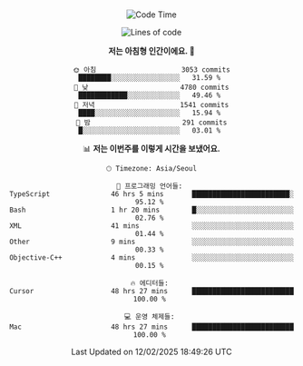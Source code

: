 <div align="center">

<br />

 <!--START_SECTION:waka-->
![Code Time](http://img.shields.io/badge/Code%20Time-4%2C189%20hrs%2010%20mins-blue)

![Lines of code](https://img.shields.io/badge/%EC%A0%80%EB%8A%94%20%EC%97%AC%ED%83%9C%EA%B9%8C%EC%A7%80%20-5.1%20million%20%EC%A4%84%EC%9D%98%20%EC%BD%94%EB%93%9C%EB%A5%BC%20%EC%9E%91%EC%84%B1%ED%96%88%EC%96%B4%EC%9A%94.-blue)

**저는 아침형 인간이에요. 🐤** 

```text
🌞 아침                     3053 commits        ████████░░░░░░░░░░░░░░░░░   31.59 % 
🌆 낮　                     4780 commits        ████████████░░░░░░░░░░░░░   49.46 % 
🌃 저녁                     1541 commits        ████░░░░░░░░░░░░░░░░░░░░░   15.94 % 
🌙 밤　                     291 commits         █░░░░░░░░░░░░░░░░░░░░░░░░   03.01 % 
```


📊 **저는 이번주를 이렇게 시간을 보냈어요.** 

```text
🕑︎ Timezone: Asia/Seoul

💬 프로그래밍 언어들: 
TypeScript               46 hrs 5 mins       ████████████████████████░   95.12 % 
Bash                     1 hr 20 mins        █░░░░░░░░░░░░░░░░░░░░░░░░   02.76 % 
XML                      41 mins             ░░░░░░░░░░░░░░░░░░░░░░░░░   01.44 % 
Other                    9 mins              ░░░░░░░░░░░░░░░░░░░░░░░░░   00.33 % 
Objective-C++            4 mins              ░░░░░░░░░░░░░░░░░░░░░░░░░   00.15 % 

🔥 에디터들: 
Cursor                   48 hrs 27 mins      █████████████████████████   100.00 % 

💻 운영 체제들: 
Mac                      48 hrs 27 mins      █████████████████████████   100.00 % 
```


 Last Updated on 12/02/2025 18:49:26 UTC
<!--END_SECTION:waka-->

</div>
